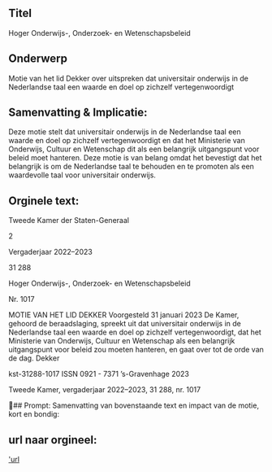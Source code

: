 ## Titel
Hoger Onderwijs-, Onderzoek- en Wetenschapsbeleid
## Onderwerp
Motie van het lid Dekker over uitspreken dat universitair onderwijs in de Nederlandse taal een waarde en doel op zichzelf vertegenwoordigt
## Samenvatting & Implicatie:

Deze motie stelt dat universitair onderwijs in de Nederlandse taal een waarde en doel op zichzelf vertegenwoordigt en dat het Ministerie van Onderwijs, Cultuur en Wetenschap dit als een belangrijk uitgangspunt voor beleid moet hanteren. Deze motie is van belang omdat het bevestigt dat het belangrijk is om de Nederlandse taal te behouden en te promoten als een waardevolle taal voor universitair onderwijs.
## Orginele text:


Tweede Kamer der Staten-Generaal

2

Vergaderjaar 2022–2023

31 288

Hoger Onderwijs-, Onderzoek- en
Wetenschapsbeleid

Nr. 1017

MOTIE VAN HET LID DEKKER
Voorgesteld 31 januari 2023
De Kamer,
gehoord de beraadslaging,
spreekt uit dat universitair onderwijs in de Nederlandse taal een waarde
en doel op zichzelf vertegenwoordigt, dat het Ministerie van Onderwijs,
Cultuur en Wetenschap als een belangrijk uitgangspunt voor beleid zou
moeten hanteren,
en gaat over tot de orde van de dag.
Dekker

kst-31288-1017
ISSN 0921 - 7371
’s-Gravenhage 2023

Tweede Kamer, vergaderjaar 2022–2023, 31 288, nr. 1017

## Prompt:
Samenvatting van bovenstaande text en impact van de motie, kort en bondig:

## url naar orgineel:
['url](https://gegevensmagazijn.tweedekamer.nl/OData/v4/2.0/Document(be1f6a4b-4132-49d1-ae2d-b8edd66dc68f)/resource)
